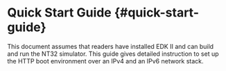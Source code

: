 # Quick Start Guide {#quick-start-guide}

This document assumes that readers have installed EDK II and can build and run the NT32 simulator. This guide gives detailed instruction to set up the HTTP boot environment over an IPv4 and an IPv6 network stack.